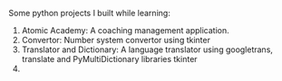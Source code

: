 Some python projects I built while learning:
1. Atomic Academy: A coaching management application.
2. Convertor: Number system convertor using tkinter
3. Translator and Dictionary: A language translator using googletrans, translate and PyMultiDictionary libraries tkinter
4. 
